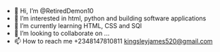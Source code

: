 - 👋 Hi, I’m @RetiredDemon10
- 👀 I’m interested in html, python and building software applications
- 🌱 I’m currently learning HTML, CSS and SQl
- 💞️ I’m looking to collaborate on ...
- 📫 How to reach me +2348147810811 kingsleyjames520@gmail.com

<!---
RetiredDemon10/RetiredDemon10 is a ✨ special ✨ repository because its `README.md` (this file) appears on your GitHub profile.
You can click the Preview link to take a look at your changes.
--->
